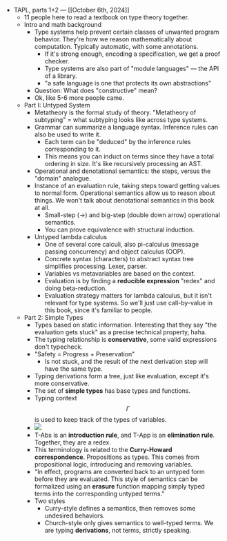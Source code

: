 - TAPL, parts 1+2 — [[October 6th, 2024]]
    - 11 people here to read a textbook on type theory together.
    - Intro and math background
        - Type systems help prevent certain classes of unwanted program behavior. They're how we reason mathematically about computation. Typically automatic, with some annotations.
            - If it's strong enough, encoding a specification, we get a proof checker.
            - Type systems are also part of "module languages" — the API of a library.
            - "a safe language is one that protects its own abstractions"
        - Question: What does "constructive" mean?
        - Ok, like 5-6 more people came.
    - Part I: Untyped System
        - Metatheory is the formal study of theory. "Metatheory of subtyping" = what subtyping looks like across type systems.
        - Grammar can summarize a language syntax. Inference rules can also be used to write it.
            - Each term can be "deduced" by the inference rules corresponding to it.
            - This means you can induct on terms since they have a total ordering in size. It's like recursively processing an AST.
        - Operational and denotational semantics: the steps, versus the "domain" analogue.
        - Instance of an evaluation rule, taking steps toward getting values to normal form. Operational semantics allow us to reason about things. We won't talk about denotational semantics in this book at all.
            - Small-step (->) and big-step (double down arrow) operational semantics.
            - You can prove equivalence with structural induction.
        - Untyped lambda calculus
            - One of several core calculi, also pi-calculus (message passing concurrency) and object calculus (OOP).
            - Concrete syntax (characters) to abstract syntax tree simplifies processing. Lexer, parser.
            - Variables vs metavariables are based on the context.
            - Evaluation is by finding a __reducible expression__ "redex" and doing beta-reduction.
            - Evaluation strategy matters for lambda calculus, but it isn't relevant for type systems. So we'll just use call-by-value in this book, since it's familiar to people.
    - Part 2: Simple Types
        - Types based on static information. Interesting that they say "the evaluation gets stuck" as a precise technical property, haha.
        - The typing relationship is __conservative__, some valid expressions don't typecheck.
        - "Safety = Progress + Preservation"
            - Is not stuck, and the result of the next derivation step will have the same type.
        - Typing derivations form a tree, just like evaluation, except it's more conservative.
        - The set of __simple types__ has base types and functions.
        - Typing context $$\Gamma$$ is used to keep track of the types of variables.
        - ![](https://firebasestorage.googleapis.com/v0/b/firescript-577a2.appspot.com/o/imgs%2Fapp%2Fekzhang%2F_l9Ajm3xv9.png?alt=media&token=1f63aa1a-9ebd-49d7-9e90-df4e09026c0f)
        - T-Abs is an __introduction rule__, and T-App is an __elimination rule__. Together, they are a redex.
        - This terminology is related to the __Curry-Howard correspondence__. Propositions as types. This comes from propositional logic, introducing and removing variables.
        - "In effect, programs are converted back to an untyped form before they are evaluated. This style of semantics can be formalized using an __erasure__ function mapping simply typed terms into the corresponding untyped terms."
        - Two styles
            - Curry-style defines a semantics, then removes some undesired behaviors.
            - Church-style only gives semantics to well-typed terms. We are typing __derivations__, not terms, strictly speaking.
